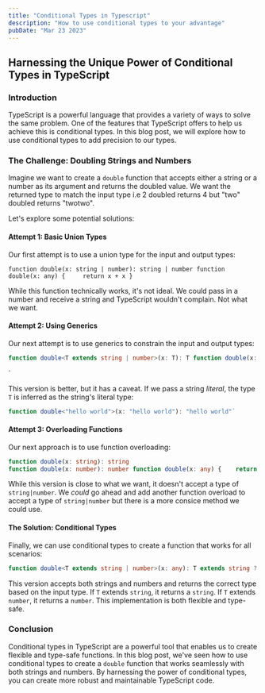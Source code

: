 ```yaml
---
title: "Conditional Types in Typescript"
description: "How to use conditional types to your advantage"
pubDate: "Mar 23 2023"
---
```


## Harnessing the Unique Power of Conditional Types in TypeScript

### Introduction

TypeScript is a powerful language that provides a variety of ways to solve the same problem. One of the features that TypeScript offers to help us achieve this is conditional types. In this blog post, we will explore how to use conditional types to add precision to our types.

### The Challenge: Doubling Strings and Numbers

Imagine we want to create a `double` function that accepts either a string or a number as its argument and returns the doubled value. We want the returned type to match the input type i.e 2 doubled returns 4 but "two" doubled returns "twotwo".

Let's explore some potential solutions:

#### Attempt 1: Basic Union Types

Our first attempt is to use a union type for the input and output types:

`function double(x: string | number): string | number function double(x: any) { 	return x + x }`

While this function technically works, it's not ideal. We could pass in a number and receive a string and TypeScript wouldn't complain. Not what we want.

#### Attempt 2: Using Generics

Our next attempt is to use generics to constrain the input and output types:

```typescript
function double<T extends string | number>(x: T): T function double(x: any) { 	return x + x }
```
`

This version is better, but it has a caveat. If we pass a string _literal_, the type `T` is inferred as the string's literal type:

```typescript
function double<"hello world">(x: "hello world"): "hello world"`
```

#### Attempt 3: Overloading Functions

Our next approach is to use function overloading:

```typescript
function double(x: string): string 
function double(x: number): number function double(x: any) { 	return x + x }`
```

While this version is close to what we want, it doesn't accept a type of `string|number`. We _could_ go ahead and add another function overload to accept a type of `string|number` but there is a more consice method we could use.

#### The Solution: Conditional Types

Finally, we can use conditional types to create a function that works for all scenarios:


```typescript
function double<T extends string | number>(x: any): T extends string ? string : number {   return x + x }`
```

This version  accepts both strings and numbers and returns the correct type based on the input type. If `T` extends `string`, it returns a `string`. If `T` extends `number`, it returns a `number`. This implementation is both flexible and type-safe.

### Conclusion

Conditional types in TypeScript are a powerful tool that enables us to create flexible and type-safe functions. In this blog post, we've seen how to use conditional types to create a `double` function that works seamlessly with both strings and numbers. By harnessing the power of conditional types, you can create more robust and maintainable TypeScript code.
